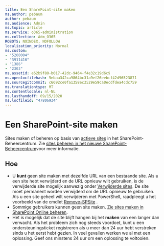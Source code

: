 ```yaml
---
title: Een SharePoint-site maken
ms.author: pebaum
author: pebaum
ms.audience: Admin
ms.topic: article
ms.service: o365-administration
ms.collection: Adm_O365
ROBOTS: NOINDEX, NOFOLLOW
localization_priority: Normal
ms.custom:
- "5200004"
- "3911416"
- "1386"
- "2303"
ms.assetid: e62b9f80-b017-42dc-9464-f4e32c19d6c9
ms.openlocfilehash: 5ebaa342ca9864bc31a9ef26eebcf42d96523871
ms.sourcegitcommit: c6692ce0fa1358ec3529e59ca0ecdfdea4cdc759
ms.translationtype: MT
ms.contentlocale: nl-NL
ms.lasthandoff: 09/15/2020
ms.locfileid: "47806934"
---
```

# <a name="create-a-sharepoint-site"></a>Een SharePoint-site maken

Sites maken of beheren op basis van [actieve sites](https://admin.microsoft.com/sharepoint?page=sitemanagement&modern=true) in het SharePoint-Beheercentrum. Zie [sites beheren in het nieuwe SharePoint-Beheercentrum](https://docs.microsoft.com/sharepoint/manage-site-creation)voor meer informatie. 

## <a name="tips"></a>Hoe

- U **kunt** geen site maken met dezelfde URL van een bestaande site. Als u een site hebt verwijderd en de URL opnieuw wilt gebruiken, is de verwijderde site mogelijk aanwezig onder [Verwijderde sites](https://admin.microsoft.com/sharepoint?page=recyclebin&modern=true). De site moet permanent worden verwijderd om de URL opnieuw te gebruiken. Als u een site geheel wilt verwijderen met PowerShell, raadpleegt u het voorbeeld van de cmdlet [Remove-SPSite](https://docs.microsoft.com/sharepoint/manage-sites-in-new-admin-center#delete-a-site) .
- Sommige gebruikers kunnen geen site maken. [Zie sites maken in SharePoint Online beheren](https://docs.microsoft.com/sharepoint/manage-site-creation).
- Het is mogelijk dat de site blijft hangen bij het **maken** van een langer dan verwacht. Als het probleem zich nog steeds voordoet, kunt u een ondersteuningsticket registreren als u meer dan 24 uur hebt verstreken sinds u het eerst hebt gezien. In veel gevallen werken we al met een oplossing. Geef ons minstens 24 uur om een oplossing te voltooien.
